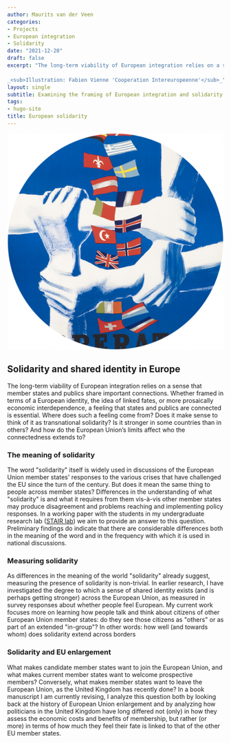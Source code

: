 ```yaml
---
author: Maurits van der Veen
categories:
- Projects
- European integration
- Solidarity
date: "2021-12-20"
draft: false
excerpt: "The long-term viability of European integration relies on a sense that member states and publics share important connections. Whether framed in terms of a European identity, the idea of linked fates, or more prosaically economic interdependence, a feeling that states and publics are connected is essential. Where does such a feeling come from? Does it make sense to think of it as transnational solidarity? Is it stronger in some countries than in others? And how do the European Union's limits affect who the connectedness extends to?\n\n

_<sub>Illustration: Fabien Vienne 'Cooperation Intereuropeenne'</sub>_"
layout: single
subtitle: Examining the framing of European integration and solidarity.
tags:
- hugo-site
title: European solidarity
---
```


<center>
<img src="featured-hex.png">
</center>

## Solidarity and shared identity in Europe

The long-term viability of European integration relies on a sense that member states and publics share important connections. Whether framed in terms of a European identity, the idea of linked fates, or more prosaically economic interdependence, a feeling that states and publics are connected is essential. Where does such a feeling come from? Does it make sense to think of it as transnational solidarity? Is it stronger in some countries than in others? And how do the European Union’s limits affect who the connectedness extends to?

### The meaning of solidarity

The word "solidarity" itself is widely used in discussions of the European Union member states' responses to the various crises that have challenged the EU since the turn of the century. But does it mean the same thing to people across member states? Differences in the understanding of what "solidarity" is and what it requires from them vis-à-vis other member states may produce disagreement and problems reaching and implementing policy responses. In a working paper with the students in my undergraduate research lab ([STAIR lab](stair.wm.edu)) we aim to provide an answer to this question. Preliminary findings do indicate that there are considerable differences both in the meaning of the word and in the frequency with which it is used in national discussions.

### Measuring solidarity

As differences in the meaning of the world "solidarity" already suggest, measuring the presence of solidarity is non-trivial. In earlier research, I have investigated the degree to which a sense of shared identity exists (and is perhaps getting stronger) across the European Union, as measured in survey responses about whether people feel European. My current work focuses more on learning how people talk and think about citizens of other European Union member states: do they see those citizens as "others" or as part of an extended "in-group"? In other words: how well (and towards whom) does solidarity extend across borders

### Solidarity and EU enlargement

What makes candidate member states want to join the European Union, and what makes current member states want to welcome prospective members? Conversely, what makes member states want to leave the European Union, as the United Kingdom has recently done? In a book manuscript I am currently revising, I analyze this question both by looking back at the history of European Union enlargement and by analyzing how politicians in the United Kingdom have long differed not (only) in how they assess the economic costs and benefits of membership, but rather (or more) in terms of how much they feel their fate is linked to that of the other EU member states.




